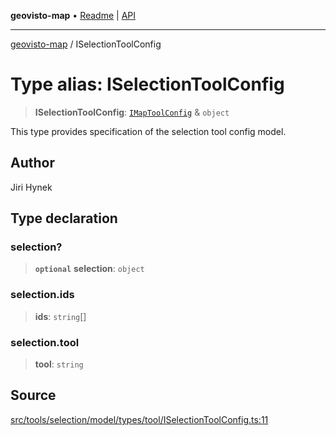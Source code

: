 **geovisto-map** • [Readme](../README.md) \| [API](../globals.md)

***

[geovisto-map](../README.md) / ISelectionToolConfig

# Type alias: ISelectionToolConfig

> **ISelectionToolConfig**: [`IMapToolConfig`](IMapToolConfig.md) & `object`

This type provides specification of the selection tool config model.

## Author

Jiri Hynek

## Type declaration

### selection?

> **`optional`** **selection**: `object`

### selection.ids

> **ids**: `string`[]

### selection.tool

> **tool**: `string`

## Source

[src/tools/selection/model/types/tool/ISelectionToolConfig.ts:11](https://github.com/geovisto/geovisto-map/blob/e22d774889dbc28cc1ec62933ecf6bab6690f172/src/tools/selection/model/types/tool/ISelectionToolConfig.ts#L11)

